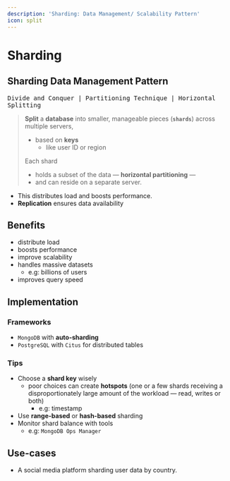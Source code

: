```yaml
---
description: 'Sharding: Data Management/ Scalability Pattern'
icon: split
---
```


# Sharding

## Sharding Data Management Pattern

<kbd>Divide and Conquer | Partitioning Technique | Horizontal Splitting</kbd>

> **Split** a **database** into smaller, manageable pieces (**`shards`**) across multiple servers,
>
> * based on **keys**&#x20;
>   * like user ID or region
>
> Each shard&#x20;
>
> * holds a subset of the data — **horizontal partitioning** —&#x20;
> * and can reside on a separate server.



* This distributes load and boosts performance.
* **Replication** ensures data availability



## Benefits

* distribute load&#x20;
* boosts performance
* improve scalability
* handles massive datasets
  * e.g: billions of users&#x20;
* improves query speed



## Implementation

### Frameworks

* `MongoDB` with **auto-sharding**
* `PostgreSQL` with `Citus` for distributed tables



### Tips

* Choose a **shard key** wisely
  * poor choices can create **hotspots** (one or a few shards receiving a disproportionately large amount of the workload — read, writes or both)
    * e.g: timestamp
* Use **range-based** or **hash-based** sharding&#x20;
* Monitor shard balance with tools&#x20;
  * e.g: `MongoDB Ops Manager`



## Use-cases

* A social media platform sharding user data by country.





